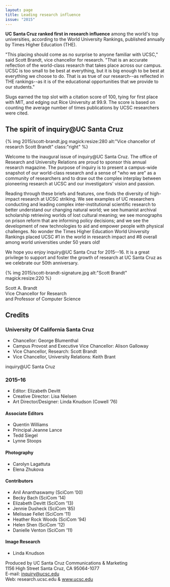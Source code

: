 ```yaml
---
layout: page
title: Leading research influence
issue: "2015"
---
```


**UC Santa Cruz ranked first in research influence** among the world's top universities, according to the World University Rankings, published annually by Times Higher Education (THE).

"This placing should come as no surprise to anyone familiar with UCSC," said Scott Brandt, vice chancellor for research. "That is an accurate reflection of the world-class research that takes place across our campus. UCSC is too small to be best at everything, but it is big enough to be best at everything we choose to do. That is as true of our research--as reflected in THE rankings--as it is of the educational opportunities that we provide to our students."

Slugs earned the top slot with a citation score of 100, tying for first place with MIT, and edging out Rice University at 99.9. The score is based on counting the average number of times publications by UCSC researchers were cited.


## The spirit of inquiry@UC Santa Cruz

{% img 2015/scott-brandt.jpg magick:resize:280 alt:"Vice chancellor of research Scott Brandt" class:"right" %}

Welcome to the inaugural issue of inquiry@UC Santa Cruz. The office of Research and University Relations are proud to sponsor this annual research magazine. The purpose of inquiry is to present a campus-wide snapshot of our world-class research and a sense of "who we are" as a community of researchers and to draw out the complex interplay between pioneering research at
UCSC and our investigators' vision and passion.

Reading through these briefs and features, one finds the diversity of high-impact research at UCSC striking. We see examples of UC researchers conducting and leading complex inter-institutional scientific research to better understand our changing natural world; we see humanist archival scholarship retrieving worlds of lost cultural meaning; we see monographs
on prison reform that are informing policy decisions; and we see the development of new technologies to aid and empower people with physical challenges. No wonder the Times Higher Education World University Rankings placed UCSC #1 in the world in research impact and #8 overall among world universities under 50 years old!

We hope you enjoy inquiry@UC Santa Cruz for 2015--16. It is a great privilege to support and foster the growth of research at UC Santa Cruz as we celebrate our 50th anniversary.

{% img 2015/scott-brandt-signature.jpg alt:"Scott Brandt" magick:resize:220 %}

Scott A. Brandt  
Vice Chancellor for Research  
and Professor of Computer Science


## Credits

### University Of California Santa Cruz

- Chancellor: George Blumenthal
- Campus Provost and Executive Vice Chancellor: Alison Galloway
- Vice Chancellor, Research: Scott Brandt
- Vice Chancellor, University Relations: Keith Brant

inquiry@UC Santa Cruz

### 2015–16
- Editor: Elizabeth Devitt
- Creative Director: Lisa Nielsen
- Art Director/Designer: Linda Knudson (Cowell ’76)

#### Associate Editors
- Quentin Williams
- Principal Jeanne Lance
- Tedd Siegel
- Lynne Stoops

#### Photography
- Carolyn Lagattuta
- Elena Zhukova

#### Contributors
- Anil Ananthaswamy (SciCom ’00)
- Becky Bach (SciCom ’14)
- Elizabeth Devitt (SciCom ’13)
- Jennie Dusheck (SciCom ’85)
- Melissae Fellet (SciCom ’11)
- Heather Rock Woods (SciCom ’94)
- Helen Shen (SciCom ’12)
- Danielle Venton (SciCom ’11)

#### Image Research
- Linda Knudson

Produced by UC Santa Cruz Communications & Marketing  
1156 High Street
Santa Cruz, CA 95064-1077  
E-mail: inquiry@ucsc.edu  
Web: research.ucsc.edu & www.ucsc.edu
